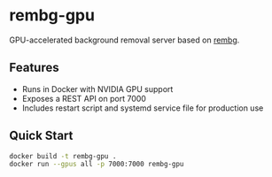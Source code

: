 # rembg-gpu

GPU-accelerated background removal server based on [rembg](https://github.com/danielgatis/rembg).

## Features
- Runs in Docker with NVIDIA GPU support
- Exposes a REST API on port 7000
- Includes restart script and systemd service file for production use

## Quick Start
```bash
docker build -t rembg-gpu .
docker run --gpus all -p 7000:7000 rembg-gpu
